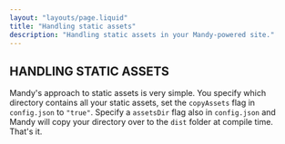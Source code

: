 ```yaml
---
layout: "layouts/page.liquid"
title: "Handling static assets"
description: "Handling static assets in your Mandy-powered site."
---
```


## HANDLING STATIC ASSETS

Mandy's approach to static assets is very simple. You specify which directory contains all your static assets, set the `copyAssets` flag in `config.json` to `"true"`. Specify a `assetsDir` flag also in `config.json` and Mandy will copy your directory over to the `dist` folder at compile time. That's it.